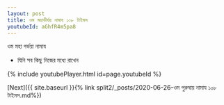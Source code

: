 ```yaml
---
layout: post
title: ওম মহাভীর্যয় নামায ১০৮ টাইমস
youtubeId: aGhfR4m5pa8
---
```

 
 
 ওম মহা গর্ভয়া নামায  
 
 -  যিনি সব কিছু নিজের মধ্যে রাখেন 
 
  
 
  
 
 
 
 
 
 


{% include youtubePlayer.html id=page.youtubeId %}
 
[Next]({{ site.baseurl }}{% link  split2/_posts/2020-06-26-ওম পুরুষায় নামায ১০৮ টাইমস.md%})
 
